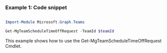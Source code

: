 ### Example 1: Code snippet

```powershell

Import-Module Microsoft.Graph.Teams

Get-MgTeamScheduleTimeOffRequest -TeamId $teamId

```
This example shows how to use the Get-MgTeamScheduleTimeOffRequest Cmdlet.

